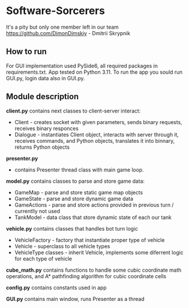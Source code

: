 # Software-Sorcerers
It's a pity but only one member left in our team
https://github.com/DimonDimskiy - Dmitrii Skrypnik
## How to run
For GUI implementation used PySide6, all required packages in requirements.txt. App  tested on Python 3.11.
To run the app you sould run GUI.py, login data also in GUI.py.
## Module description
**client.py** contains next classes to client-server interact:
- Client - creates socket with given parameters, sends binary requests, receives binary responces
- Dialogue - instantiates Client object, interacts with server through it, receives commands, and Python objects, translates it into binnary, returns Python objects

**presenter.py** 
- contains Presenter thread class with main game loop.

**model.py** contains classes to parse and store game data:
- GameMap - parse and store static game map objects
- GameState - parse and store dynamic game data
- GameActions - parse and store actions provided in previous turn / currentlly not used
- TankModel - data class that store dynamic state of each our tank

**vehicle.py** contains classes that handles bot turn logic
- VehicleFactory - factory that instantiate proper type of vehicle
- Vehicle  - superclass to all vehicle types
- VehicleType classes - inherit Vehicle, implements some diferrent logic for each type of vehicle

**cube_math.py** contains functions to handle some cubic coordinate math operations, and A* pathfinding algorithm for cubic coordinate cells

**config.py** contains constants used in app

**GUI.py** contains main window, runs Presenter as a thread

